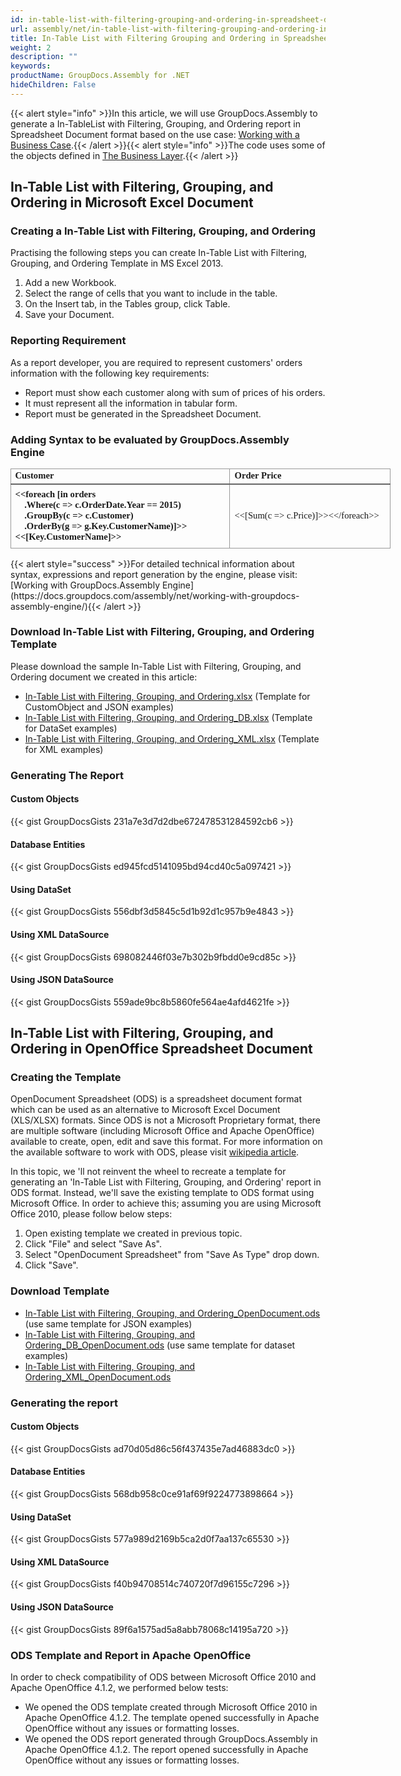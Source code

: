 ```yaml
---
id: in-table-list-with-filtering-grouping-and-ordering-in-spreadsheet-document
url: assembly/net/in-table-list-with-filtering-grouping-and-ordering-in-spreadsheet-document
title: In-Table List with Filtering Grouping and Ordering in Spreadsheet Document
weight: 2
description: ""
keywords: 
productName: GroupDocs.Assembly for .NET
hideChildren: False
---
```

{{< alert style="info" >}}In this article, we will use GroupDocs.Assembly to generate a In-TableList with Filtering, Grouping, and Ordering report in Spreadsheet Document format based on the use case: [Working with a Business Case](https://docs.groupdocs.com/assembly/net/working-with-a-business-case/).{{< /alert >}}{{< alert style="info" >}}The code uses some of the objects defined in [The Business Layer](https://docs.groupdocs.com/assembly/net/the-business-layer/).{{< /alert >}}

## In-Table List with Filtering, Grouping, and Ordering in Microsoft Excel Document

### Creating a In-Table List with Filtering, Grouping, and Ordering

Practising the following steps you can create In-Table List with Filtering, Grouping, and Ordering Template in MS Excel 2013.

1.  Add a new Workbook.
2.  Select the range of cells that you want to include in the table.
3.  On the Insert tab, in the Tables group, click Table.
4.  Save your Document.

### Reporting Requirement

As a report developer, you are required to represent customers' orders information with the following key requirements:

*   Report must show each customer along with sum of prices of his orders.
*   It must represent all the information in tabular form.
*   Report must be generated in the Spreadsheet Document.

### Adding Syntax to be evaluated by GroupDocs.Assembly Engine

<table cellspacing="0" cellpadding="0" style="border-collapse: collapse; margin-left: 0pt; width: 456pt;"><tbody><tr style="height: 15.75pt;"><td style="border-bottom-color: rgb(102, 102, 102); border-bottom-style: solid; border-bottom-width: 1.5pt; border-left-color: rgb(153, 153, 153); border-left-style: solid; border-left-width: 1pt; border-right-color: rgb(153, 153, 153); border-right-style: solid; border-right-width: 1pt; border-top-color: rgb(153, 153, 153); border-top-style: solid; border-top-width: 1pt; padding-left: 4.9pt; padding-right: 4.9pt; vertical-align: middle; width: 252.2pt;"><p style="margin-top: 0pt; margin-right: 0pt; margin-bottom: 0pt; margin-left: 0pt;"><span style="font-family: Calibri; font-size: 11pt; font-weight: bold;">Customer</span></p></td><td style="border-bottom-color: rgb(102, 102, 102); border-bottom-style: solid; border-bottom-width: 1.5pt; border-right-color: rgb(153, 153, 153); border-right-style: solid; border-right-width: 1pt; border-top-color: rgb(153, 153, 153); border-top-style: solid; border-top-width: 1pt; padding-left: 5.4pt; padding-right: 4.9pt; vertical-align: middle; width: 181.2pt;"><p style="margin-top: 0pt; margin-right: 0pt; margin-bottom: 0pt; margin-left: 0pt;"><span style="font-family: Calibri; font-size: 11pt; font-weight: bold;">Order Price</span></p></td></tr><tr style="height: 76.5pt;"><td style="border-bottom-color: rgb(153, 153, 153); border-bottom-style: solid; border-bottom-width: 1pt; border-left-color: rgb(153, 153, 153); border-left-style: solid; border-left-width: 1pt; border-right-color: rgb(153, 153, 153); border-right-style: solid; border-right-width: 1pt; padding-left: 4.9pt; padding-right: 4.9pt; vertical-align: middle; width: 252.2pt;"><p style="margin-top: 0pt; margin-right: 0pt; margin-bottom: 0pt; margin-left: 0pt;"><span style="font-family: Calibri; font-size: 11pt; font-weight: bold;">&lt;&lt;</span><span style="font-family: Calibri; font-size: 11pt; font-weight: bold;">foreach</span><span style="font-family: Calibri; font-size: 11pt; font-weight: bold;"> [in orders</span><br><span style="font-family: Calibri; font-size: 11pt; font-weight: bold;">&nbsp;&nbsp;&nbsp; .Where(c =&gt; </span><span style="font-family: Calibri; font-size: 11pt; font-weight: bold;">c.OrderDate.Year</span><span style="font-family: Calibri; font-size: 11pt; font-weight: bold;"> == 2015)</span><br><span style="font-family: Calibri; font-size: 11pt; font-weight: bold;">&nbsp;&nbsp;&nbsp; .</span><span style="font-family: Calibri; font-size: 11pt; font-weight: bold;">GroupBy</span><span style="font-family: Calibri; font-size: 11pt; font-weight: bold;">(c =&gt; </span><span style="font-family: Calibri; font-size: 11pt; font-weight: bold;">c.Customer</span><span style="font-family: Calibri; font-size: 11pt; font-weight: bold;">)</span><br><span style="font-family: Calibri; font-size: 11pt; font-weight: bold;">&nbsp;&nbsp;&nbsp; .</span><span style="font-family: Calibri; font-size: 11pt; font-weight: bold;">OrderBy</span><span style="font-family: Calibri; font-size: 11pt; font-weight: bold;">(g =&gt; </span><span style="font-family: Calibri; font-size: 11pt; font-weight: bold;">g.Key.CustomerName</span><span style="font-family: Calibri; font-size: 11pt; font-weight: bold;">)]&gt;&gt;&lt;&lt;[</span><span style="font-family: Calibri; font-size: 11pt; font-weight: bold;">Key.CustomerName</span><span style="font-family: Calibri; font-size: 11pt; font-weight: bold;">]&gt;&gt;</span></p></td><td style="border-bottom-color: rgb(153, 153, 153); border-bottom-style: solid; border-bottom-width: 1pt; border-right-color: rgb(153, 153, 153); border-right-style: solid; border-right-width: 1pt; padding-left: 5.4pt; padding-right: 4.9pt; vertical-align: middle; width: 181.2pt;"><p style="margin-top: 0pt; margin-right: 0pt; margin-bottom: 0pt; margin-left: 0pt;"><span style="font-family: Calibri; font-size: 11pt;">&lt;&lt;[Sum(c =&gt; </span><span style="font-family: Calibri; font-size: 11pt;">c.Price</span><span style="font-family: Calibri; font-size: 11pt;">)]&gt;&gt;&lt;&lt;/</span><span style="font-family: Calibri; font-size: 11pt;">foreach</span><span style="font-family: Calibri; font-size: 11pt;">&gt;&gt;</span></p></td></tr></tbody></table>
{{< alert style="success" >}}For detailed technical information about syntax, expressions and report generation by the engine, please visit: [Working with GroupDocs.Assembly Engine](https://docs.groupdocs.com/assembly/net/working-with-groupdocs-assembly-engine/){{< /alert >}}

### Download In-Table List with Filtering, Grouping, and Ordering Template

Please download the sample In-Table List with Filtering, Grouping, and Ordering document we created in this article:

*   [In-Table List with Filtering, Grouping, and Ordering.xlsx](https://github.com/groupdocsassembly/GroupDocs_Assembly_NET/blob/master/Examples/Data/Source/Spreadsheet%20Templates/In-Table%20List%20with%20Filtering%2C%20Grouping%2C%20and%20Ordering.xlsx?raw=true) (Template for CustomObject and JSON examples)
*   [In-Table List with Filtering, Grouping, and Ordering\_DB.xlsx](https://github.com/groupdocsassembly/GroupDocs_Assembly_NET/blob/master/Examples/Data/Source/Spreadsheet%20Templates/In-Table%20List%20with%20Filtering%2C%20Grouping%2C%20and%20Ordering_DB.xlsx?raw=true) (Template for DataSet examples)
*   [In-Table List with Filtering, Grouping, and Ordering\_XML.xlsx](https://github.com/atirtahirgroupdocs/GroupDocs_Assembly_NET/blob/master/Examples/Data/Source/Spreadsheet%20Templates/In-Table%20List%20with%20Filtering%2C%20Grouping%2C%20and%20Ordering_XML.xlsx?raw=true) (Template for XML examples)

### Generating The Report

#### Custom Objects

{{< gist GroupDocsGists 231a7e3d7d2dbe672478531284592cb6 >}}

#### Database Entities

{{< gist GroupDocsGists ed945fcd5141095bd94cd40c5a097421 >}}

#### Using DataSet

{{< gist GroupDocsGists 556dbf3d5845c5d1b92d1c957b9e4843 >}}

#### Using XML DataSource

{{< gist GroupDocsGists 698082446f03e7b302b9fbdd0e9cd85c >}}

#### Using JSON DataSource

{{< gist GroupDocsGists 559ade9bc8b5860fe564ae4afd4621fe >}}

## In-Table List with Filtering, Grouping, and Ordering in OpenOffice Spreadsheet Document

### Creating the Template

OpenDocument Spreadsheet (ODS) is a spreadsheet document format which can be used as an alternative to Microsoft Excel Document (XLS/XLSX) formats. Since ODS is not a Microsoft Proprietary format, there are multiple software (including Microsoft Office and Apache OpenOffice) available to create, open, edit and save this format. For more information on the available software to work with ODS, please visit [wikipedia article](https://en.wikipedia.org/wiki/OpenDocument#Software).

In this topic, we 'll not reinvent the wheel to recreate a template for generating an 'In-Table List with Filtering, Grouping, and Ordering' report in ODS format. Instead, we'll save the existing template to ODS format using Microsoft Office. In order to achieve this; assuming you are using Microsoft Office 2010, please follow below steps:

1.  Open existing template we created in previous topic.
2.  Click "File" and select "Save As".
3.  Select "OpenDocument Spreadsheet" from "Save As Type" drop down.
4.  Click "Save".

### Download Template

*   [In-Table List with Filtering, Grouping, and Ordering\_OpenDocument.ods](https://github.com/groupdocsassembly/GroupDocs_Assembly_NET/blob/master/Examples/Data/Source/Spreadsheet%20Templates/In-Table%20List%20with%20Filtering%2C%20Grouping%2C%20and%20Ordering_OpenDocument.ods?raw=true) (use same template for JSON examples)
*   [In-Table List with Filtering, Grouping, and Ordering\_DB\_OpenDocument.ods](https://github.com/groupdocsassembly/GroupDocs_Assembly_NET/blob/master/Examples/Data/Source/Spreadsheet%20Templates/In-Table%20List%20with%20Filtering%2C%20Grouping%2C%20and%20Ordering_DB_OpenDocument.ods?raw=true) (use same template for dataset examples)
*   [In-Table List with Filtering, Grouping, and Ordering\_XML\_OpenDocument.ods](https://github.com/atirtahirgroupdocs/GroupDocs_Assembly_NET/blob/master/Examples/Data/Source/Spreadsheet%20Templates/In-Table%20List%20with%20Filtering%2C%20Grouping%2C%20and%20Ordering_XML_OpenDocument.ods?raw=true)

### Generating the report

#### Custom Objects

{{< gist GroupDocsGists ad70d05d86c56f437435e7ad46883dc0 >}}

#### Database Entities

{{< gist GroupDocsGists 568db958c0ce91af69f9224773898664 >}}

#### Using DataSet

{{< gist GroupDocsGists 577a989d2169b5ca2d0f7aa137c65530 >}}

#### Using XML DataSource

{{< gist GroupDocsGists f40b94708514c740720f7d96155c7296 >}}

#### Using JSON DataSource

{{< gist GroupDocsGists 89f6a1575ad5a8abb78068c14195a720 >}}

### ODS Template and Report in Apache OpenOffice

In order to check compatibility of ODS between Microsoft Office 2010 and Apache OpenOffice 4.1.2, we performed below tests:

*   We opened the ODS template created through Microsoft Office 2010 in Apache OpenOffice 4.1.2. The template opened successfully in Apache OpenOffice without any issues or formatting losses.
*   We opened the ODS report generated through GroupDocs.Assembly in Apache OpenOffice 4.1.2. The report opened successfully in Apache OpenOffice without any issues or formatting losses.
